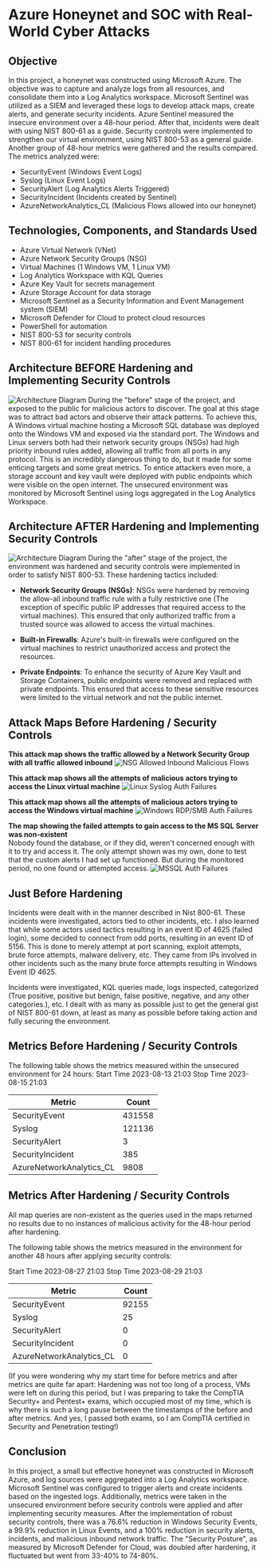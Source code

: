 # Azure Honeynet and SOC with Real-World Cyber Attacks


## Objective

In this project, a honeynet was constructed using Microsoft Azure. The objective was to capture and analyze logs from all resources, and consolidate them into a Log Analytics workspace. Microsoft Sentinel was utilized as a SIEM and leveraged these logs to develop attack maps, create alerts, and generate security incidents. Azure Sentinel measured the insecure environment over a 48-hour period. After that, incidents were dealt with using NIST 800-61 as a guide.  Security controls were implemented to strengthen our virtual environment, using NIST 800-53 as a general guide. Another group of 48-hour metrics were gathered and the results compared. The metrics analyzed were:

- SecurityEvent (Windows Event Logs)
- Syslog (Linux Event Logs)
- SecurityAlert (Log Analytics Alerts Triggered)
- SecurityIncident (Incidents created by Sentinel)
- AzureNetworkAnalytics_CL (Malicious Flows allowed into our honeynet)


## Technologies, Components, and Standards Used
- Azure Virtual Network (VNet)
- Azure Network Security Groups (NSG)
- Virtual Machines (1 Windows VM, 1 Linux VM)
- Log Analytics Workspace with KQL Queries
- Azure Key Vault for secrets management
- Azure Storage Account for data storage
- Microsoft Sentinel as a Security Information and Event Management system (SIEM)
- Microsoft Defender for Cloud to protect cloud resources
- PowerShell for automation 
- NIST 800-53 for security controls
- NIST 800-61 for incident handling procedures


## Architecture BEFORE Hardening and Implementing Security Controls
![Architecture Diagram](assets/diagrams/before_securing.jpg)
During the "before" stage of the project, and exposed to the public for malicious actors to discover. The goal at this stage was to attract bad actors and observe their attack patterns. To achieve this, A Windows virtual machine hosting a Microsoft SQL database was deployed onto the Windows VM and exposed via the standard port. The Windows and Linux servers both had their network security groups (NSGs) had high priority inbound rules added, allowing all traffic from all ports in any protocol. This is an incredibly dangerous thing to do, but it made for some enticing targets and some great metrics. To entice attackers even more, a storage account and key vault were deployed with public endpoints which were visible on the open internet. The unsecured environment was monitored by Microsoft Sentinel using logs aggregated in the Log Analytics Workspace.


## Architecture AFTER Hardening and Implementing Security Controls
![Architecture Diagram](assets/diagrams/after_securing.jpg)
During the "after" stage of the project, the environment was hardened and security controls were implemented in order to satisfy NIST 800-53. These hardening tactics included:
- <b>Network Security Groups (NSGs)</b>: NSGs were hardened by removing the  allow-all inbound traffic rule with a fully restrictive one (The exception of specific public IP addresses that required access to the virtual machines). This ensured that only authorized traffic from a trusted source was allowed to access the virtual machines.

- <b>Built-in Firewalls</b>: Azure's built-in firewalls were configured on the virtual machines to restrict unauthorized access and protect the resources.

- <b>Private Endpoints</b>: To enhance the security of Azure Key Vault and Storage Containers, public endpoints were removed and replaced with private endpoints. This ensured that access to these sensitive resources were limited to the virtual network and not the public internet.


## Attack Maps Before Hardening / Security Controls
<b>This attack map shows the traffic allowed by a Network Security Group with all traffic allowed inbound</b>
![NSG Allowed Inbound Malicious Flows](assets/before-malicious-flows-map.png)<br/>

<b>This attack map shows all the attempts of malicious actors trying to access the Linux virtual machine</b>
![Linux Syslog Auth Failures](assets/before-linux-auth-fails-map.png)<br/>

 <b>This attack map shows all the attempts of malicious actors trying to access the Windows virtual machine</b>
![Windows RDP/SMB Auth Failures](assets/before-rdp-fails.png)<br/>

<b>The map showing the failed attempts to gain access to the MS SQL Server was non-existent</b><br/>
Nobody found the database, or if they did, weren't concerned enough with it to try and access it. The only attempt shown was my own, done to test that the custom alerts I had set up functioned. But during the monitored period, no one found or attempted access.
![MSSQL Auth Failures](assets/before-mssql-failed-logins.png)<br/>

## Just Before Hardening
Incidents were dealt with in the manner described in Nist 800-61. These incidents were investigated, actors tied to other incidents, etc. I also learned that while some actors used tactics resulting in an event ID of 4625 (failed login), some decided to connect from odd ports, resulting in an event ID of 5156. This is done to merely attempt at port scanning, exploit attempts, brute force attempts, malware delivery, etc. They came from IPs involved in other incidents such as the many brute force attempts resulting in Windows Event ID 4625.

Incidents were investigated, KQL queries made, logs inspected, categorized (True positive, positive but benign, false positive, negative, and any other categories.), etc. I dealt with as many as possible just to get the general gist of NIST 800-61 down,  at least as many as possible before taking action and fully securing the environment.

## Metrics Before Hardening / Security Controls
The following table shows the metrics measured within the unsecured environment for 24 hours:
Start Time 2023-08-13 21:03
Stop Time 2023-08-15 21:03

| Metric                   | Count
| ------------------------ | -----
| SecurityEvent            | 431558
| Syslog                   | 121136
| SecurityAlert            | 3
| SecurityIncident         | 385
| AzureNetworkAnalytics_CL | 9808


## Metrics After Hardening / Security Controls

All map queries are non-existent as the queries used in the maps returned no results due to no instances of malicious activity for the 48-hour period after hardening.

The following table shows the metrics measured in the environment for another 48 hours after applying security controls:

Start Time 2023-08-27 21:03
Stop Time 2023-08-29 21:03

| Metric                   | Count
| ------------------------ | -----
| SecurityEvent            | 92155
| Syslog                   | 25
| SecurityAlert            | 0
| SecurityIncident         | 0
| AzureNetworkAnalytics_CL | 0


(If you were wondering why my start time for before metrics and after metrics are quite far apart: 
Hardening was not too long of a process, VMs were left on during this period, but I was preparing to take the CompTIA Security+ and Pentest+ exams, which occupied most of my time, which is why there is such a long pause between the timestamps of the before and after metrics. And yes, I passed both exams, so I am CompTIA certified in Security and Penetration testing!)

## Conclusion

In this project, a small but effective honeynet was constructed in Microsoft Azure, and log sources were aggregated into a Log Analytics workspace. Microsoft Sentinel was configured to trigger alerts and create incidents based on the ingested logs. Additionally, metrics were taken in the unsecured environment before security controls were applied and after implementing security measures. After the implementation of robust security controls, there was a 76.6% reduction in Windows Security Events, a 99.9% reduction in Linux Events, and a 100% reduction in security alerts, incidents, and malicious inbound network traffic. The "Security Posture", as measured by Microsoft Defender for Cloud, was doubled after hardening, it fluctuated but went from 33-40% to 74-80%.
